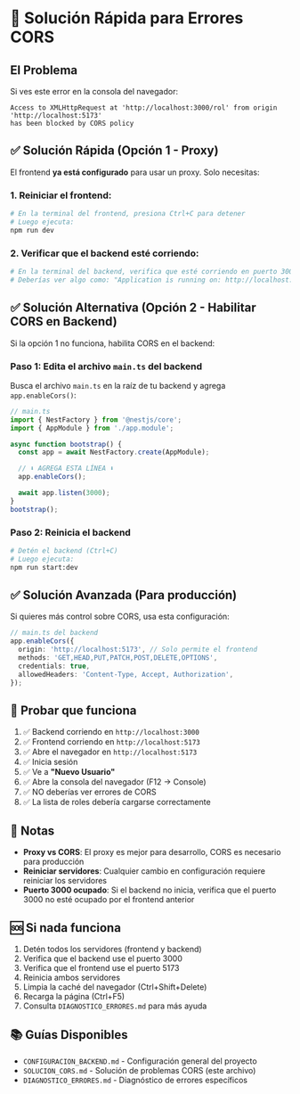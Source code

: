 # 🚨 Solución Rápida para Errores CORS

## El Problema

Si ves este error en la consola del navegador:

```
Access to XMLHttpRequest at 'http://localhost:3000/rol' from origin 'http://localhost:5173' 
has been blocked by CORS policy
```

## ✅ Solución Rápida (Opción 1 - Proxy)

El frontend **ya está configurado** para usar un proxy. Solo necesitas:

### 1. Reiniciar el frontend:

```bash
# En la terminal del frontend, presiona Ctrl+C para detener
# Luego ejecuta:
npm run dev
```

### 2. Verificar que el backend esté corriendo:

```bash
# En la terminal del backend, verifica que esté corriendo en puerto 3000
# Deberías ver algo como: "Application is running on: http://localhost:3000"
```

## ✅ Solución Alternativa (Opción 2 - Habilitar CORS en Backend)

Si la opción 1 no funciona, habilita CORS en el backend:

### Paso 1: Edita el archivo `main.ts` del backend

Busca el archivo `main.ts` en la raíz de tu backend y agrega `app.enableCors()`:

```typescript
// main.ts
import { NestFactory } from '@nestjs/core';
import { AppModule } from './app.module';

async function bootstrap() {
  const app = await NestFactory.create(AppModule);

  // ⬇️ AGREGA ESTA LÍNEA ⬇️
  app.enableCors();

  await app.listen(3000);
}
bootstrap();
```

### Paso 2: Reinicia el backend

```bash
# Detén el backend (Ctrl+C)
# Luego ejecuta:
npm run start:dev
```

## ✅ Solución Avanzada (Para producción)

Si quieres más control sobre CORS, usa esta configuración:

```typescript
// main.ts del backend
app.enableCors({
  origin: 'http://localhost:5173', // Solo permite el frontend
  methods: 'GET,HEAD,PUT,PATCH,POST,DELETE,OPTIONS',
  credentials: true,
  allowedHeaders: 'Content-Type, Accept, Authorization',
});
```

## 🧪 Probar que funciona

1. ✅ Backend corriendo en `http://localhost:3000`
2. ✅ Frontend corriendo en `http://localhost:5173`
3. ✅ Abre el navegador en `http://localhost:5173`
4. ✅ Inicia sesión
5. ✅ Ve a **"Nuevo Usuario"**
6. ✅ Abre la consola del navegador (F12 → Console)
7. ✅ NO deberías ver errores de CORS
8. ✅ La lista de roles debería cargarse correctamente

## 📝 Notas

- **Proxy vs CORS**: El proxy es mejor para desarrollo, CORS es necesario para producción
- **Reiniciar servidores**: Cualquier cambio en configuración requiere reiniciar los servidores
- **Puerto 3000 ocupado**: Si el backend no inicia, verifica que el puerto 3000 no esté ocupado por el frontend anterior

## 🆘 Si nada funciona

1. Detén todos los servidores (frontend y backend)
2. Verifica que el backend use el puerto 3000
3. Verifica que el frontend use el puerto 5173
4. Reinicia ambos servidores
5. Limpia la caché del navegador (Ctrl+Shift+Delete)
6. Recarga la página (Ctrl+F5)
7. Consulta `DIAGNOSTICO_ERRORES.md` para más ayuda

## 📚 Guías Disponibles

- `CONFIGURACION_BACKEND.md` - Configuración general del proyecto
- `SOLUCION_CORS.md` - Solución de problemas CORS (este archivo)
- `DIAGNOSTICO_ERRORES.md` - Diagnóstico de errores específicos

